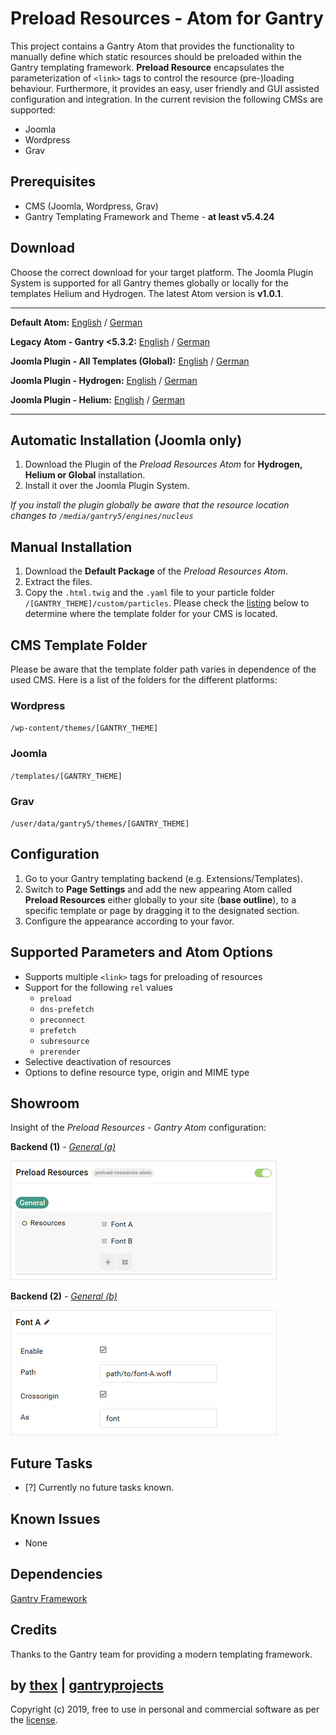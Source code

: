 # Preload Resources - Atom for Gantry
This project contains a Gantry Atom that provides the functionality to manually define which static resources should be preloaded within the Gantry templating framework. **Preload Resource** encapsulates the parameterization of `<link>` tags to control the resource (pre-)loading behaviour. Furthermore, it provides an easy, user friendly and GUI assisted configuration and integration. In the current revision the following CMSs are supported:
* Joomla
* Wordpress
* Grav

## Prerequisites
* CMS (Joomla, Wordpress, Grav)
* Gantry Templating Framework and Theme - **at least v5.4.24**

## Download
Choose the correct download for your target platform. The Joomla Plugin System is supported for all Gantry themes globally or locally for the templates Helium and Hydrogen. The latest Atom version is **v1.0.1**.
___
**Default Atom:**
[English](https://github.com/thexmanxyz/Preload-Resources-Gantry/releases/download/v1.0.1/pra.atom.only.EN.v1.0.1.zip) / [German](https://github.com/thexmanxyz/Preload-Resources-Gantry/releases/download/v1.0.1/pra.atom.only.DE.v1.0.1.zip)

**Legacy Atom - Gantry <5.3.2:**
[English](https://github.com/thexmanxyz/Preload-Resources-Gantry/releases/download/v1.0.1/pra.atom.only.legacy.EN.v1.0.1.zip) / [German](https://github.com/thexmanxyz/Preload-Resources-Gantry/releases/download/v1.0.1/pra.atom.only.legacy.DE.v1.0.1.zip)

**Joomla Plugin - All Templates (Global):**
[English](https://github.com/thexmanxyz/Preload-Resources-Gantry/releases/download/v1.0.1/pra.j3.global.EN.v1.0.1.zip) / [German](https://github.com/thexmanxyz/Preload-Resources-Gantry/releases/download/v1.0.1/pra.j3.global.DE.v1.0.1.zip)

**Joomla Plugin - Hydrogen:**
[English](https://github.com/thexmanxyz/Preload-Resources-Gantry/releases/download/v1.0.1/pra.j3.hydrogen.EN.v1.0.1.zip) / [German](https://github.com/thexmanxyz/Preload-Resources-Gantry/releases/download/v1.0.1/pra.j3.hydrogen.DE.v1.0.1.zip)

**Joomla Plugin - Helium:**
[English](https://github.com/thexmanxyz/Preload-Resources-Gantry/releases/download/v1.0.1/pra.j3.helium.EN.v1.0.1.zip) / [German](https://github.com/thexmanxyz/Preload-Resources-Gantry/releases/download/v1.0.1/pra.j3.helium.DE.v1.0.1.zip)
___

## Automatic Installation (Joomla only)
1. Download the Plugin of the *Preload Resources Atom* for **Hydrogen, Helium or Global** installation.
2. Install it over the Joomla Plugin System.

*If you install the plugin globally be aware that the resource location changes to `/media/gantry5/engines/nucleus`*

## Manual Installation
1. Download the **Default Package** of the *Preload Resources Atom*.
2. Extract the files.
3. Copy the `.html.twig` and the `.yaml` file to your particle folder `/[GANTRY_THEME]/custom/particles`. Please check the [listing](https://github.com/thexmanxyz/Preload-Resources-Gantry#cms-template-folder) below to determine where the template folder for your CMS is located.

## CMS Template Folder
Please be aware that the template folder path varies in dependence of the used CMS. Here is a list of the folders for the different platforms:

### Wordpress
`/wp-content/themes/[GANTRY_THEME]`

### Joomla
`/templates/[GANTRY_THEME]`

### Grav
`/user/data/gantry5/themes/[GANTRY_THEME]`

## Configuration
1. Go to your Gantry templating backend (e.g. Extensions/Templates).
2. Switch to **Page Settings** and add the new appearing Atom called **Preload Resources** either globally to your site (**base outline**), to a specific template or page by dragging it to the designated section.
3. Configure the appearance according to your favor.

## Supported Parameters and Atom Options
* Supports multiple `<link>` tags for preloading of resources
* Support for the following `rel` values
  * `preload`
  * `dns-prefetch`
  * `preconnect`
  * `prefetch`
  * `subresource`
  * `prerender`
* Selective deactivation of resources
* Options to define resource type, origin and MIME type

## Showroom
Insight of the *Preload Resources - Gantry Atom* configuration:

**Backend (1)** - *[General (a)](/screenshots/backend_general_a.png)*

![1](/screenshots/backend_general_a.png)


**Backend (2)** - *[General (b)](/screenshots/backend_general_b.png)*

![2](/screenshots/backend_general_b.png)

## Future Tasks
- [?] Currently no future tasks known.

## Known Issues
* None

## Dependencies
[Gantry Framework](http://gantry.org/)

## Credits
Thanks to the Gantry team for providing a modern templating framework.

## by [thex](https://github.com/thexmanxyz) | [gantryprojects](https://gantryprojects.com)
Copyright (c) 2019, free to use in personal and commercial software as per the [license](/LICENSE.md).
